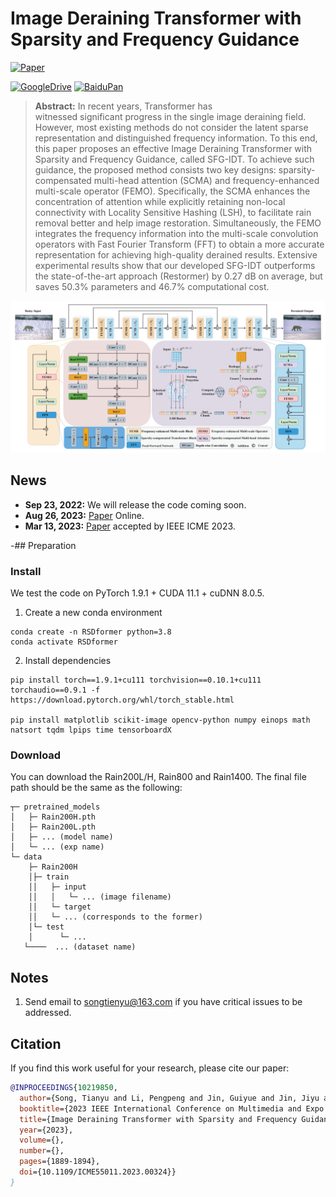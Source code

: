 # Image Deraining Transformer with Sparsity and Frequency Guidance
[![Paper](https://img.shields.io/badge/Paper-IEEE%20ICME-blue)](https://doi.org/10.1109/ICME55011.2023.00324) 

[![GoogleDrive](https://img.shields.io/badge/Data-GoogleDrive-brightgreen)](https://drive.google.com/drive/folders/1KRR_L276nviPT9JFPL9zfBiZVKJO6dM1?usp=drive_link)
[![BaiduPan](https://img.shields.io/badge/Data-BaiduPan-brightgreen)](https://pan.baidu.com/s/1TlgoslD-hIzySDL8l6gekw?pwd=pu2t)

> **Abstract:** 
In recent years, Transformer has witnessed significant progress in the single image deraining field. 
However, most existing methods do not consider the latent sparse representation and distinguished frequency information.
To this end, this paper proposes an effective Image Deraining Transformer with Sparsity and Frequency Guidance, called SFG-IDT.
To achieve such guidance, the proposed method consists two key designs: sparsity-compensated multi-head attention (SCMA) and frequency-enhanced multi-scale operator (FEMO).
Specifically, the SCMA enhances the concentration of attention while explicitly retaining non-local connectivity with Locality Sensitive Hashing (LSH), to facilitate rain removal better and help image restoration.
Simultaneously, the FEMO integrates the frequency information into the multi-scale convolution operators with Fast Fourier Transform (FFT) to obtain a more accurate representation for achieving high-quality derained results.
Extensive experimental results show that our developed SFG-IDT outperforms the state-of-the-art approach (Restormer) by 0.27 dB on average, but saves 50.3% parameters and 46.7% computational cost.

![SFG-IDT](arch.png)

## News
- **Sep 23, 2022:** We will release the code coming soon.
- **Aug 26, 2023:** [Paper](https://doi.org/10.1109/ICME55011.2023.00324) Online. 
- **Mar 13, 2023:** [Paper](https://doi.org/10.1109/ICME55011.2023.00324) accepted by IEEE ICME 2023. 

-## Preparation

### Install

We test the code on PyTorch 1.9.1 + CUDA 11.1 + cuDNN 8.0.5.

1. Create a new conda environment
```
conda create -n RSDformer python=3.8
conda activate RSDformer 
```

2. Install dependencies
```
pip install torch==1.9.1+cu111 torchvision==0.10.1+cu111 torchaudio==0.9.1 -f https://download.pytorch.org/whl/torch_stable.html

pip install matplotlib scikit-image opencv-python numpy einops math natsort tqdm lpips time tensorboardX
```

### Download

You can download the Rain200L/H, Rain800 and Rain1400.
The final file path should be the same as the following:

```
┬─ pretrained_models
│   ├─ Rain200H.pth
│   ├─ Rain200L.pth
│   ├─ ... (model name)
│   └─ ... (exp name)
└─ data
    ├─ Rain200H
    │├─ train
    ││   ├─ input
    ││   │   └─ ... (image filename)
    ││   └─ target
    ││   └─ ... (corresponds to the former)
    │└─ test
    │      └─ ...
   └────  ... (dataset name)
```

## Notes

1. Send email to songtienyu@163.com if you have critical issues to be addressed.


## Citation

If you find this work useful for your research, please cite our paper:

```bibtex
@INPROCEEDINGS{10219850,
  author={Song, Tianyu and Li, Pengpeng and Jin, Guiyue and Jin, Jiyu and Fan, Shumin and Chen, Xiang},
  booktitle={2023 IEEE International Conference on Multimedia and Expo (ICME)}, 
  title={Image Deraining Transformer with Sparsity and Frequency Guidance}, 
  year={2023},
  volume={},
  number={},
  pages={1889-1894},
  doi={10.1109/ICME55011.2023.00324}}
}
```
